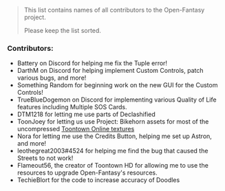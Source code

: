> This list contains names of all contributors to the Open-Fantasy project.
>
> Please keep the list sorted.

### Contributors:
+ Battery on Discord for helping me fix the Tuple error!
+ DarthM on Discord for helping implement Custom Controls, patch various bugs, and more!
+ Something Random for beginning work on the new GUI for the Custom Controls!
+ TrueBlueDogemon on Discord for implementing various Quality of Life features including Multiple SOS Cards.
+ DTM1218 for letting me use parts of Declashified 
+ ToonJoey for letting us use Project: Bikehorn assets for most of the uncompressed [Toontown Online textures][BikehornLink]
+ Nora for letting me use the Credits Button, helping me set up Astron, and more!
+ leothegreat2003#4524 for helping me find the bug that caused the Streets to not work!
+ Flameout56, the creator of Toontown HD for allowing me to use the resources to upgrade Open-Fantasy's resources.
+ TechieBlort for the code to increase accuracy of Doodles

[BikehornLink]: https://github.com/toonjoey/toontown-project-bikehorn